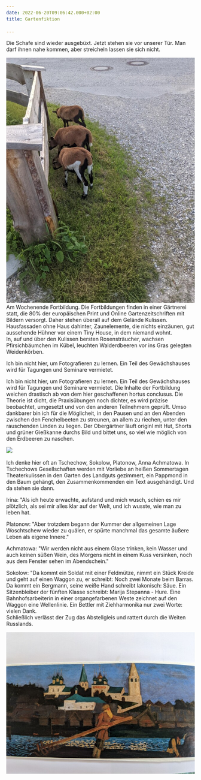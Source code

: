 ```yaml
---
date: 2022-06-20T09:06:42.000+02:00
title: Gartenfiktion

---
```

Die Schafe sind wieder ausgebüxt. Jetzt stehen sie vor unserer Tür. Man darf ihnen nahe kommen, aber streicheln lassen sie sich nicht.

![](/uploads/ausbuxen.jpg)  
Am Wochenende Fortbildung. Die Fortbildungen finden in einer Gärtnerei statt, die 80% der europäischen Print und Online Gartenzeitschriften mit Bildern versorgt. Daher stehen überall auf dem Gelände Kulissen. Hausfassaden ohne Haus dahinter, Zaunelemente, die nichts einzäunen, gut aussehende Hühner vor einem Tiny House, in dem niemand wohnt.  
In, auf und über den Kulissen bersten Rosensträucher, wachsen Pfirsichbäumchen im Kübel, leuchten Walderdbeeren vor ins Gras gelegten Weidenkörben.

Ich bin nicht hier, um Fotografieren zu lernen. Ein Teil des Gewächshauses wird für Tagungen und Seminare vermietet. 

Ich bin nicht hier, um Fotografieren zu lernen. Ein Teil des Gewächshauses wird für Tagungen und Seminare vermietet. Die Inhalte der Fortbildung weichen drastisch ab von dem hier geschaffenen hortus conclusus. Die Theorie ist dicht, die Praxisübungen noch dichter, es wird präzise beobachtet, umgesetzt und von den anderen Teilnehmern geprüft. Umso dankbarer bin ich für die Möglicheit, in den Pausen und an den Abenden zwischen den Fenchelbeeten zu streunen, an allem zu riechen, unter den rauschenden Linden zu liegen. Der Obergärtner läuft originl mit Hut, Shorts und grüner Gießkanne durchs Bild und bittet uns, so viel wie möglich von den Erdbeeren zu naschen.

![](/uploads/eremitage.jpg)

Ich denke hier oft an Tschechow, Sokolow, Platonow, Anna Achmatowa. In Tschechows Gesellschaften werden mit Vorliebe an heißen Sommertagen Theaterkulissen in den Garten des Landguts gezimmert, ein Pappmond in den Baum gehängt, den Zusammenkommenden ein Text ausgehändigt. Und da stehen sie dann.  
  
Irina: "Als ich heute erwachte, aufstand und mich wusch, schien es mir plötzlich, als sei mir alles klar auf der Welt, und ich wusste, wie man zu leben hat.   
  
Platonow: "Aber trotzdem begann der Kummer der allgemeinen Lage Woschtschew wieder zu quälen, er spürte manchmal das gesamte äußere Leben als eigene Innere."

Achmatowa: "Wir werden nicht aus einem Glase trinken, kein Wasser und auch keinen süßen Wein, des Morgens nicht in einem Kuss versinken, noch aus dem Fenster sehen im Abendschein."

Sokolow: "Da kommt ein Soldat mit einer Feldmütze, nimmt ein Stück Kreide und geht auf einen Waggon zu, er schreibt: Noch zwei Monate beim Barras. Da kommt ein Bergmann, seine weiße Hand schreibt lakonisch: Säue. Ein Sitzenbleiber der fünften Klasse schreibt: Marija Stepanna - Hure. Eine Bahnhofsarbeiterin in einer organgefarbenen Weste zeichnet auf den Waggon eine Wellenlinie. Ein Bettler mit Ziehharmonika nur zwei Worte: vielen Dank.  
Schließlich verlässt der Zug das Abstellgleis und rattert durch die Weiten Russlands.

![](/uploads/flosser.jpg)